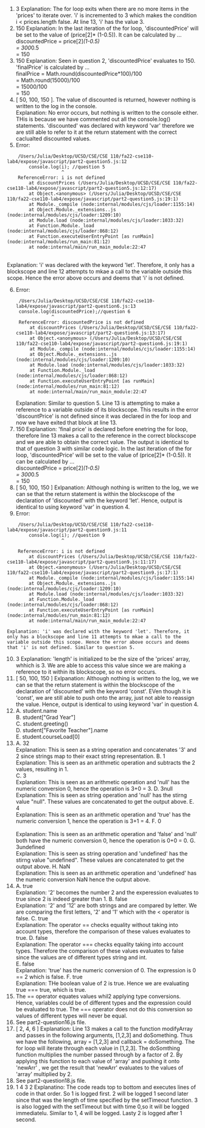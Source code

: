 1. 3 
   Explanation: The for loop exits when there are no more items in the 'prices' to iterate over. 'i' is incremented to 3 which makes the condition i < prices.length false. At line 13, 'i' has the value 3. 
2. 150 
   Explanation: In the last iteration of the for loop, 'discountedPrice' will be set to the value of (price[2]* (1-0.5)). It can be calculated by ... <br>
   discountedPrice = price[2]*(1-0.5) <br>
                    = 300*0.5<br>
                    = 150<br>
3. 150
   Explanation: Seen in question 2, 'discountedPrice' evaluates to 150. 'finalPrice' is calculated by ...<br>
    finalPrice = Math.round(discountedPrice*100)/100<br>
               = Math.round(15000)/100<br>
               = 15000/100<br>
               = 150<br>
4. [ 50, 100, 150 ]. The value of discounted is returned, however nothing is written to the log in the console. <br>
    Explanation: No error occurs, but nothing is written to the console either. THis is because we have commented out all the console.log() statements. 'discounted' was declared with keyword 'var' therefore we are still able to refer to it at the return statement with the correct caclualted discounted values.  
5. Error: <br>
```
    /Users/Julia/Desktop/UCSD/CSE/CSE 110/fa22-cse110-lab4/expose/javascript/part2-question5.js:12
        console.log(i); //question 5
                    ^
    ReferenceError: i is not defined
        at discountPrices (/Users/Julia/Desktop/UCSD/CSE/CSE 110/fa22-cse110-lab4/expose/javascript/part2-question5.js:12:17)
        at Object.<anonymous> (/Users/Julia/Desktop/UCSD/CSE/CSE 110/fa22-cse110-lab4/expose/javascript/part2-question5.js:19:1)
        at Module._compile (node:internal/modules/cjs/loader:1155:14)
        at Object.Module._extensions..js (node:internal/modules/cjs/loader:1209:10)
        at Module.load (node:internal/modules/cjs/loader:1033:32)
        at Function.Module._load (node:internal/modules/cjs/loader:868:12)
        at Function.executeUserEntryPoint [as runMain] (node:internal/modules/run_main:81:12)
        at node:internal/main/run_main_module:22:47
```  
<br>
    Explanation: 'i' was declared with the keyword 'let'. Therefore, it only has a blockscope and line 12 attempts to mkae a call to the variable outside this scope. Hence the error above occurs and deems that 'i' is not defined. 

6. Error: <br>
   ```
    /Users/Julia/Desktop/UCSD/CSE/CSE 110/fa22-cse110-lab4/expose/javascript/part2-question6.js:13
    console.log(discountedPrice);//question 6
                ^
    ReferenceError: discountedPrice is not defined
        at discountPrices (/Users/Julia/Desktop/UCSD/CSE/CSE 110/fa22-cse110-lab4/expose/javascript/part2-question6.js:13:17)
        at Object.<anonymous> (/Users/Julia/Desktop/UCSD/CSE/CSE 110/fa22-cse110-lab4/expose/javascript/part2-question6.js:19:1)
        at Module._compile (node:internal/modules/cjs/loader:1155:14)
        at Object.Module._extensions..js (node:internal/modules/cjs/loader:1209:10)
        at Module.load (node:internal/modules/cjs/loader:1033:32)
        at Function.Module._load (node:internal/modules/cjs/loader:868:12)
        at Function.executeUserEntryPoint [as runMain] (node:internal/modules/run_main:81:12)
        at node:internal/main/run_main_module:22:47
    ```
    Explanation: Similar to question 5. Line 13 is attempting to make a reference to a variable outside of its blockscope. This results in the error 'discountPrice' is not defined since it was declared in the for loop and now we have exited that block at line 13. 
7. 150
    Explanation: 'final price' is declared before enetring the for loop, therefore line 13 makes a call to the reference in the correct blockscope and we are able to obtain the correct value. The output is identical to that of question 3 with similar code logic.
    In the last iteration of the for loop, 'discountedPrice' will be set to the value of (price[2]* (1-0.5)). It can be calculated by ... <br>
    discountedPrice = price[2]*(1-0.5) <br>
                    = 300*0.5<br>
                    = 150<br>
8. [ 50, 100, 150 ]
    Exlpanation: Although nothing is written to the log, we we can se that the return statement is within the blockscope of the declaration of 'discounted' with the keyword 'let'. Hence, output is identical to using keyword 'var' in question 4. 
9. Error: <br>
```
    /Users/Julia/Desktop/UCSD/CSE/CSE 110/fa22-cse110-lab4/expose/javascript/part2-question9.js:11
        console.log(i); //question 9
                    ^

    ReferenceError: i is not defined
        at discountPrices (/Users/Julia/Desktop/UCSD/CSE/CSE 110/fa22-cse110-lab4/expose/javascript/part2-question9.js:11:17)
        at Object.<anonymous> (/Users/Julia/Desktop/UCSD/CSE/CSE 110/fa22-cse110-lab4/expose/javascript/part2-question9.js:17:1)
        at Module._compile (node:internal/modules/cjs/loader:1155:14)
        at Object.Module._extensions..js (node:internal/modules/cjs/loader:1209:10)
        at Module.load (node:internal/modules/cjs/loader:1033:32)
        at Function.Module._load (node:internal/modules/cjs/loader:868:12)
        at Function.executeUserEntryPoint [as runMain] (node:internal/modules/run_main:81:12)
        at node:internal/main/run_main_module:22:47
```
    Explanation: 'i' was declared with the keyword 'let'. Therefore, it only has a blockscope and line 11 attempts to mkae a call to the variable outside this scope. Hence the error above occurs and deems that 'i' is not defined. Similar to question 5.  
10. 3
    Explanation: 'length' is initialized to be the size of the 'prices' array, whhich is 3. We are able to access this value since we are making a reference to it within its blockscope, so no error occurs. 
11. [ 50, 100, 150 ]
    Exlpanation: Although nothing is written to the log, we we can se that the return statement is within the blockscope of the declaration of 'discounted' with the keyword 'const'. EVen though it is 'const', we are still able to push onto the array, just not able to reassign the value. Hence, output is identical to using keyword 'var' in question 4. 
12. <!-- output is undefined, check with TA !-->
    A. student.name<br>
    B. student["Grad Year"]<br>
    C. student.greeting()<br>
    D. student["Favorite Teacher"].name<br>
    E. student.courseLoad[0]<br>
13. 
    A. 32<br>
        Explanation: This is seen as a string operation and concatenates '3' and 2 since strings map to their exact string representation.
    B. 1<br>
        Explanation: This is seen as an arithmetic operation and subtracts the 2 values, resulting in 1.  
    C. 3<br>
        Explanation: This is seen as an arithmetic operation and 'null' has the numeric conversion 0, hence the operation is 3+0 = 3.
    D. 3null<br>
        Explanation: This is seen as string  operation and 'null' has the stirng value "null". These values are concatenated to get the output above. 
    E. 4<br>
        Explanation: This is seen as an arithmetic operation and 'true' has the numeric conversion 1, hence the operation is 3+1 = 4.
    F. 0<br>   
        Explanation: This is seen as an arithmetic operation and 'false' and 'null' both have the numeric conversion 0, hence the operation is 0+0 = 0.
    G. 3undefined<br>
        Explanation: This is seen as string  operation and 'undefined' has the stirng value "undefined". These values are concatenated to get the output above. 
    H. NaN<br>
        Explanation: This is seen as an arithmetic operation and 'undefined' has the numeric conversion NaN hence the output above.
14. 
    A. true<br>
        Explanation: '2' becomes the number 2 and the experession evaluates to true since 2 is indeed greater than 1. 
    B. false<br>
        Explanation: '2' and '12' are both strings and are compared by letter. We are comparing the first letters, '2' and '1' which with the < operator is false. 
    C. true<br>
        Explanation: The operator == checks equality without taking into account types, therefore the comparison of these values evaluates to true. 
    D. false<br>
        Explanation: The operator === checks equality taking into account types. Therefore the comparison of these values evaluates to false since the values are of different types string and int.  
    E. false<br>
        Explanation: 'true' has the numeric conversion of 0. The expression is 0 == 2 which is false. 
    F. true<br>
        Explanation: THe boolean value of 2 is  true. Hence we are evaluating true === true, which is true. 
15. The == operator equates values whil2 applying type conversions. Hence, variables could be of different types and the expression could be evaluated to true. The === operator does not do this conversion so values of different types will never be equal. 
16.  See part2-question16.js file. 
17. [ 2, 4, 6 ]
    Explanation: Line 13 makes a call to the function modifyArray and passes in the following arguments, [1,2,3] and doSomething.
    Thus we have the following, array = [1,2,3] and callback = doSomething. The for loop will iterate through each value in [1,2,3]. The doSomthing function multiplies the number passed through by a factor of 2. By applying this function to each value of 'array' and pushing it onto 'newArr' , we get the result that 'newArr' evaluates to the values of 'array' multiplied by 2. 
18.  See part2-question18.js file. 
19. 1
    4
    3
    2
    Explanatino: The code reads top to bottom and executes lines of code in that order. So 1 is logged first. 2 will be logged 1 second later since that was the length of time specified by the setTimeout function. 3 is also logged with the setTimeout but with time 0,so it will be logged immediatelu. Similar to 1, 4 will be logged. Lasty 2 is logged after 1 second. 


